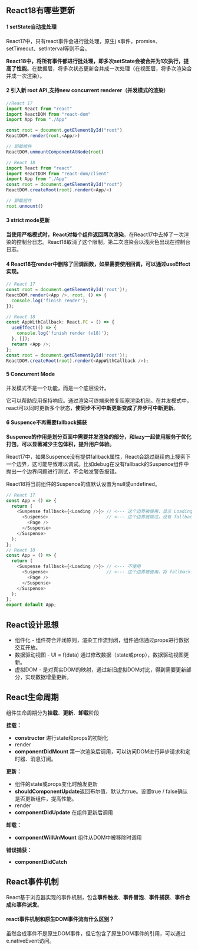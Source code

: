 ## React18有哪些更新

#### 1 setState自动批处理

React17中，只有react事件会进行批处理，原生j s事件，promise、setTimeout、setInterval等则不会。

**React18中，将所有事件都进行批处理，即多次setState会被合并为1次执行，提高了性能**。在数据层，将多次状态更新合并成一次处理（在视图层，将多次渲染合并成一次渲染）。



#### 2 引入新 root API,支持new concurrent renderer（并发模式的渲染） 

```javascript
//React 17
import React from "react"
import ReactDOM from "react-dom"
import App from "./App"

const root = document.getElementById("root")
ReactDOM.render(root,<App/>)

// 卸载组件
ReactDOM.unmountComponentAtNode(root)  

// React 18
import React from "react"
import ReactDOM from "react-dom/client"
import App from "./App"
const root = document.getElementById("root")
ReactDOM.createRoot(root).render(<App/>)

// 卸载组件
root.unmount()
```



#### 3 strict mode更新

**当使用严格模式时，React对每个组件返回两次渲染**，在React17中去掉了一次渲染的控制台日志。React18取消了这个限制，第二次渲染会以浅灰色出现在控制台日志。



#### 4 React18在render中删除了回调函数，如果需要使用回调，可以通过useEffect实现。

```javascript
// React 17
const root = document.getElementById('root')!;
ReactDOM.render(<App />, root, () => {
  console.log('finish render');
});

// React 18
const AppWithCallback: React.FC = () => {
  useEffect(() => {
    console.log('finish render (v18)');
  }, []);
  return <App />;
};
const root = document.getElementById('root')!;
ReactDOM.createRoot(root).render(<AppWithCallback />);
```



#### 5 Concurrent Mode

并发模式不是一个功能，而是一个底层设计。

它可以帮助应用保持响应。通过渲染可终端来修复阻塞渲染机制。在并发模式中，react可以同时更新多个状态，**使同步不可中断更新变成了异步可中断更新**。



#### 6 Suspence不再需要fallback捕获

**Suspence的作用是划分页面中需要并发渲染的部分，和lazy一起使用服务于优化打包，可以显著减少主包体积，提升用户体验。**

React17中，如果Suspence没有提供fallback属性，React会跳过继续向上搜索下一个边界，这可能导致难以调试。比如debug在没有fallback的Suspence组件中抛出一个边界问题进行测试，不会触发警告报错。

React18将当前组件的Suspence的值默认设置为null或undefined。

```javascript
// React 17
const App = () => {
  return (
    <Suspense fallback={<Loading />}> // <--- 这个边界被使用，显示 Loading 组件
      <Suspense>                      // <--- 这个边界被跳过，没有 fallback 属性
        <Page />
      </Suspense>
    </Suspense>
  );
};
// React 18
const App = () => {
  return (
    <Suspense fallback={<Loading />}> // <--- 不使用
      <Suspense>                      // <--- 这个边界被使用，将 fallback 渲染为 null
        <Page />
      </Suspense>
    </Suspense>
  );
};
export default App;

```



## React设计思想

- 组件化 - 组件符合开闭原则，渲染工作流封闭，组件通信通过props进行数据交互开放。
- 数据驱动视图 - UI = f(data) 通过修改数据（state或prop），数据驱动视图更新。
- 虚拟DOM - 是对真实DOM的映射，通过新旧虚拟DOM对比，得到需要更新部分，实现数据增量更新。



## React生命周期

组件生命周期分为**挂载**、**更新**、**卸载**阶段

**挂载：**

- **constructor** 进行state和props的初始化
- render
- **componentDidMount** 第一次渲染后调用，可以访问DOM进行异步请求和定时器、消息订阅。

**更新：**

- 组件的state或props变化时触发更新
- **shouldComponentUpdate**返回布尔值，默认为true。设置true / false确认是否更新组件，提高性能。
- render
- **componentDidUpdate** 在组件更新后调用

**卸载：**

- **componentWillUnMount** 组件从DOM中被移除时调用

**错误捕获：**

- **componentDidCatch**



## React事件机制

React基于浏览器实现的事件机制，包含**事件触发**、**事件冒泡**、**事件捕获**、**事件合成**和**事件派发**。

#### react事件机制和原生DOM事件流有什么区别？

虽然合成事件不是原生DOM事件，但它包含了原生DOM事件的引用，可以通过e.nativeEvent访问。






